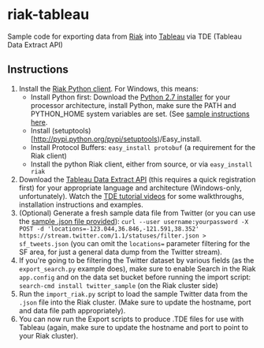 riak-tableau
============

Sample code for exporting data from [Riak](http://basho.com/riak/) into [Tableau](http://www.tableausoftware.com/) 
via TDE (Tableau Data Extract API)

Instructions
------------

1. Install the [Riak Python client](https://github.com/basho/riak-python-client). For Windows, this means:
    * Install Python first: Download the [Python 2.7 installer](http://www.python.org/download/) for your processor architecture, install Python, 
        make sure the PATH and PYTHON_HOME system variables are set. (See [sample instructions here](http://www.varunpant.com/posts/how-to-setup-easy_install-on-windows).
    * Install (setuptools)[http://pypi.python.org/pypi/setuptools)/Easy_install. 
    * Install Protocol Buffers: ```easy_install protobuf``` (a requirement for the Riak client)
    * Install the python Riak client, either from source, or via ```easy_install riak```
2. Download the [Tableau Data Extract API](http://www.tableausoftware.com/data-extract-api) (this requires a 
    quick registration first) for your appropriate language and architecture (Windows-only, unfortunately). 
    Watch the [TDE tutorial videos](http://www.tableausoftware.com/learn/tutorials/on-demand/extract-api-introduction)
    for some walkthroughs, installation instructions and examples.
3. (Optional) Generate a fresh sample data file from Twitter (or you can use the [sample .json file provided](https://github.com/dmitrizagidulin/riak-tableau/blob/master/sf_tweets.json)):
    ```curl --user username:yourpassword -X POST -d 'locations=-123.044,36.846,-121.591,38.352' https://stream.twitter.com/1.1/statuses/filter.json > sf_tweets.json```
    (you can omit the ```locations=``` parameter filtering for the SF area, for just a general data dump from the Twitter stream).
4. If you're going to be filtering the Twitter dataset by various fields (as the ```export_search.py``` example does),
    make sure to enable Search in the Riak ```app.config``` and on the data set bucket before running the import script:
    ```search-cmd install twitter_sample``` (on the Riak cluster side)
5. Run the ```import_riak.py``` script to load the sample Twitter data from the ```.json``` file into the Riak cluster.
    (Make sure to update the hostname, port and data file path appropriately).
6. You can now run the Export scripts to produce .TDE files for use with Tableau (again, make sure to update the hostname and port 
    to point to your Riak cluster).
